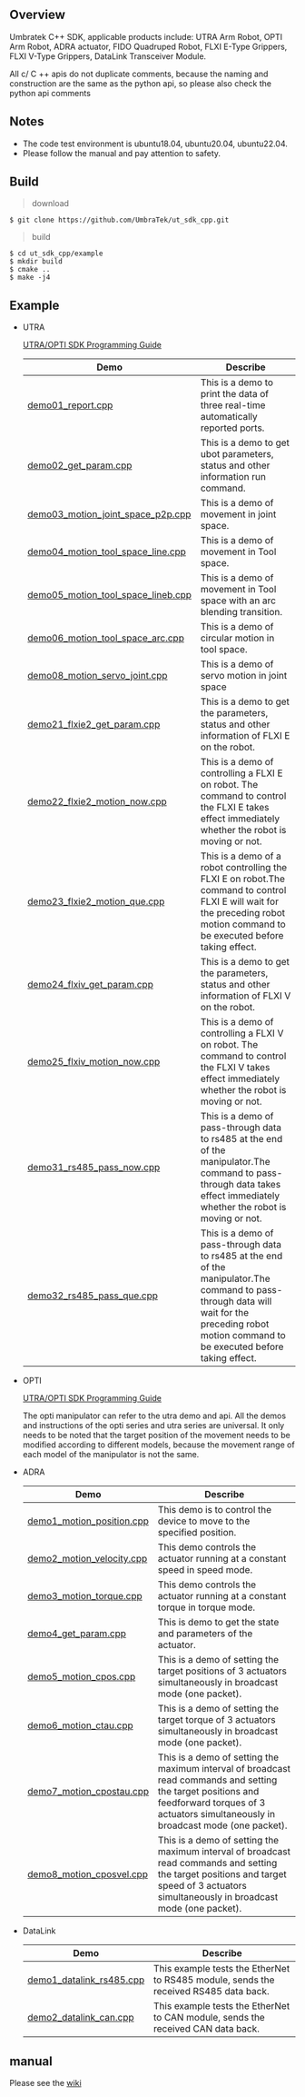 
## Overview
Umbratek C++ SDK, applicable products include: UTRA Arm Robot, OPTI Arm Robot, ADRA actuator, FIDO Quadruped Robot, FLXI E-Type Grippers, FLXI V-Type Grippers, DataLink Transceiver Module.

All c/ C ++ apis do not duplicate comments, because the naming and construction are the same as the python api, so please also check the python api comments 

##  **Notes** 

*  The code test environment is ubuntu18.04, ubuntu20.04, ubuntu22.04.
*  Please follow the manual and pay attention to safety.

## Build

>  download

```
$ git clone https://github.com/UmbraTek/ut_sdk_cpp.git
```

>  build

```
$ cd ut_sdk_cpp/example
$ mkdir build
$ cmake ..
$ make -j4
```

## Example

* UTRA
	

	[UTRA/OPTI SDK Programming Guide](https://github.com/UmbraTek/ut_sdk_cpp/tree/master/utapi/utra/readme.md)

	| Demo                                                         | Describe                                                     |
	| ------------------------------------------------------------ | ------------------------------------------------------------ |
	| [demo01_report.cpp](https://github.com/UmbraTek/ut_sdk_cpp/blob/master/example/utra/demo01_report.cpp) | This is a demo to print the data of three real-time automatically reported ports. |
	| [demo02_get_param.cpp](https://github.com/UmbraTek/ut_sdk_cpp/blob/master/example/utra/demo02_get_param.cpp) | This is a demo to get ubot parameters, status and other information run command. |
	| [demo03_motion_joint_space_p2p.cpp](https://github.com/UmbraTek/ut_sdk_cpp/blob/master/example/utra/demo03_motion_joint_space_p2p.cpp) | This is a demo of movement in joint space.                   |
	| [demo04_motion_tool_space_line.cpp](https://github.com/UmbraTek/ut_sdk_cpp/blob/master/example/utra/demo04_motion_tool_space_line.cpp) | This is a demo of movement in Tool space.                    |
	| [demo05_motion_tool_space_lineb.cpp](https://github.com/UmbraTek/ut_sdk_cpp/blob/master/example/utra/demo05_motion_tool_space_lineb.cpp) | This is a demo of movement in Tool space with an arc blending transition. |
	| [demo06_motion_tool_space_arc.cpp](https://github.com/UmbraTek/ut_sdk_cpp/blob/master/example/utra/demo06_motion_tool_space_arc.cpp) | This is a demo of circular motion in tool space.             |
	| [demo08_motion_servo_joint.cpp](https://github.com/UmbraTek/ut_sdk_cpp/blob/master/example/utra/demo08_motion_servo_joint.cpp) | This is a demo of servo motion in joint space                |
	| [demo21_flxie2_get_param.cpp](https://github.com/UmbraTek/ut_sdk_cpp/blob/master/example/utra/demo21_flxie2_get_param.cpp) | This is a demo to get the parameters, status and other information of FLXI E on the robot. |
	| [demo22_flxie2_motion_now.cpp](https://github.com/UmbraTek/ut_sdk_cpp/blob/master/example/utra/demo22_flxie2_motion_now.cpp) | This is a demo of controlling a FLXI E on robot. The command to control the FLXI E takes effect immediately whether the robot is moving or not. |
	| [demo23_flxie2_motion_que.cpp](https://github.com/UmbraTek/ut_sdk_cpp/blob/master/example/utra/demo23_flxie2_motion_que.cpp) | This is a demo of a robot controlling the FLXI E on robot.The command to control FLXI E will wait for the preceding robot motion command to be executed before taking effect. |
	| [demo24_flxiv_get_param.cpp](https://github.com/UmbraTek/ut_sdk_cpp/blob/master/example/utra/demo24_flxiv_get_param.cpp) | This is a demo to get the parameters, status and other information of FLXI V on the robot. |
	| [demo25_flxiv_motion_now.cpp](https://github.com/UmbraTek/ut_sdk_cpp/blob/master/example/utra/demo25_flxiv_motion_now.cpp) | This is a demo of controlling a FLXI V on robot. The command to control the FLXI V takes effect immediately whether the robot is moving or not. |
	| [demo31_rs485_pass_now.cpp](https://github.com/UmbraTek/ut_sdk_cpp/blob/master/example/utra/demo31_rs485_pass_now.cpp) | This is a demo of pass-through data to rs485 at the end of the manipulator.The command to pass-through data takes effect immediately whether the robot is moving or not. |
	| [demo32_rs485_pass_que.cpp](https://github.com/UmbraTek/ut_sdk_cpp/blob/master/example/utra/demo32_rs485_pass_que.cpp) | This is a demo of pass-through data to rs485 at the end of the manipulator.The command to pass-through data will wait for the preceding robot motion command to be executed before taking effect. |

* OPTI

  [UTRA/OPTI SDK Programming Guide](https://github.com/UmbraTek/ut_sdk_cpp/tree/master/utapi/utra/readme.md)

  The opti manipulator can refer to the utra demo and api. All the demos and instructions of the opti series and utra series are universal. It only needs to be noted that the target position of the movement needs to be modified according to different models, because the movement range of each model of the manipulator is not the same.


* ADRA

    | Demo                                                         | Describe                                                     |
    | ------------------------------------------------------------ | ------------------------------------------------------------ |
    | [demo1_motion_position.cpp](https://github.com/UmbraTek/ut_sdk_cpp/blob/master/example/adra/demo1_motion_position.cpp) | This demo is to control the device to move to the specified position. |
    | [demo2_motion_velocity.cpp](https://github.com/UmbraTek/ut_sdk_cpp/blob/master/example/adra/demo2_motion_velocity.cpp) | This demo controls the actuator running at a constant speed in speed mode. |
    | [demo3_motion_torque.cpp](https://github.com/UmbraTek/ut_sdk_cpp/blob/master/example/adra/demo3_motion_torque.cpp) | This demo controls the actuator running at a constant torque in torque mode. |
    | [demo4_get_param.cpp](https://github.com/UmbraTek/ut_sdk_cpp/blob/master/example/adra/demo4_get_param.cpp) | This is demo to get the state and parameters of the actuator. |
    | [demo5_motion_cpos.cpp](https://github.com/UmbraTek/ut_sdk_cpp/blob/master/example/adra/demo5_motion_cpos.cpp) | This is a demo of setting the target positions of 3 actuators simultaneously in broadcast mode (one packet). |
    | [demo6_motion_ctau.cpp](https://github.com/UmbraTek/ut_sdk_cpp/blob/master/example/adra/demo6_motion_ctau.cpp) | This is a demo of setting the target torque of 3 actuators simultaneously in broadcast mode (one packet). |
    | [demo7_motion_cpostau.cpp](https://github.com/UmbraTek/ut_sdk_cpp/blob/master/example/adra/demo7_motion_cpostau.cpp) | This is a demo of setting the maximum interval of broadcast read commands and setting the target positions and feedforward torques of 3 actuators simultaneously in broadcast mode (one packet). |
    | [demo8_motion_cposvel.cpp](https://github.com/UmbraTek/ut_sdk_cpp/blob/master/example/adra/demo8_motion_cposvel.cpp) | This is a demo of setting the maximum interval of broadcast read commands and setting the target positions and target speed of 3 actuators simultaneously in broadcast mode (one packet). |
    
* DataLink

    | Demo                                                         | Describe                                                     |
    | ------------------------------------------------------------ | ------------------------------------------------------------ |
    | [demo1_datalink_rs485.cpp](https://github.com/UmbraTek/ut_sdk_cpp/blob/master/example/datalink/demo1_datalink_rs485.cpp) | This example tests the EtherNet to RS485 module, sends the received RS485 data back. |
    | [demo2_datalink_can.cpp](https://github.com/UmbraTek/ut_sdk_cpp/blob/master/example/datalink/demo2_datalink_can.cpp) | This example tests the EtherNet to CAN module, sends the received CAN data back. |

##  manual 

 Please see the [wiki](https://umbratek.com/wiki/en/#!index.md)

